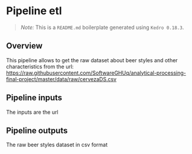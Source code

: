 # Pipeline etl

> *Note:* This is a `README.md` boilerplate generated using `Kedro 0.18.3`.

## Overview

<!---
Please describe your modular pipeline here.
-->

This pipeline allows to get the raw dataset about beer styles and other characteristics from the url: 
https://raw.githubusercontent.com/SoftwareGHUq/analytical-processing-final-project/master/data/raw/cervezaDS.csv

## Pipeline inputs

<!---
The list of pipeline inputs.
-->
The inputs are the url 

## Pipeline outputs

<!---
The list of pipeline outputs.
-->
The raw beer styles dataset in csv format 
